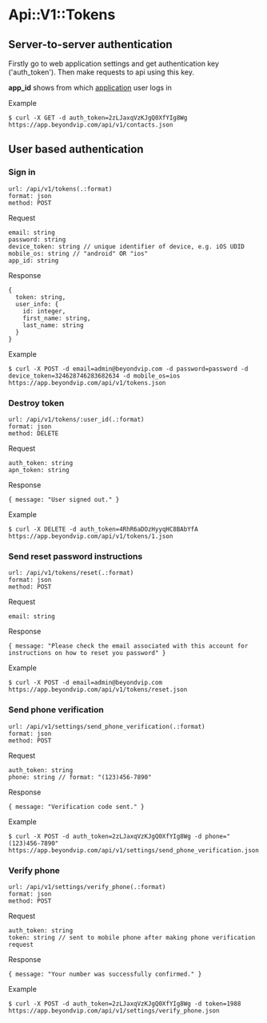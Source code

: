 # Api::V1::Tokens

## Server-to-server authentication
Firstly go to web application settings and get authentication key ('auth_token'). Then make requests to api using this key.

**app_id** shows from which [application](/api/applications.md) user logs in

  Example

    $ curl -X GET -d auth_token=2zLJaxqVzKJgQ0XfYIg8Wg https://app.beyondvip.com/api/v1/contacts.json

## User based authentication
### Sign in
    url: /api/v1/tokens(.:format)
    format: json
    method: POST

  Request

    email: string
    password: string
    device_token: string // unique identifier of device, e.g. iOS UDID
    mobile_os: string // "android" OR "ios"
    app_id: string

  Response

    {
      token: string,
      user_info: {
        id: integer,
        first_name: string,
        last_name: string
      }
    }

  Example

    $ curl -X POST -d email=admin@beyondvip.com -d password=password -d device_token=324628746283682634 -d mobile_os=ios https://app.beyondvip.com/api/v1/tokens.json

### Destroy token
    url: /api/v1/tokens/:user_id(.:format)
    format: json
    method: DELETE

  Request

    auth_token: string
    apn_token: string

  Response

    { message: "User signed out." }


  Example

    $ curl -X DELETE -d auth_token=4RhR6aDOzHyyqHC8BAbYfA https://app.beyondvip.com/api/v1/tokens/1.json

### Send reset password instructions
    url: /api/v1/tokens/reset(.:format)
    format: json
    method: POST

  Request

    email: string

  Response

    { message: "Please check the email associated with this account for instructions on how to reset you password" }


  Example

    $ curl -X POST -d email=admin@beyondvip.com https://app.beyondvip.com/api/v1/tokens/reset.json

### Send phone verification
    url: /api/v1/settings/send_phone_verification(.:format)
    format: json
    method: POST

  Request

    auth_token: string
    phone: string // format: "(123)456-7890"

  Response

    { message: "Verification code sent." }


  Example

    $ curl -X POST -d auth_token=2zLJaxqVzKJgQ0XfYIg8Wg -d phone="(123)456-7890" https://app.beyondvip.com/api/v1/settings/send_phone_verification.json

### Verify phone
    url: /api/v1/settings/verify_phone(.:format)
    format: json
    method: POST

  Request

    auth_token: string
    token: string // sent to mobile phone after making phone verification request

  Response

    { message: "Your number was successfully confirmed." }


  Example

    $ curl -X POST -d auth_token=2zLJaxqVzKJgQ0XfYIg8Wg -d token=1988 https://app.beyondvip.com/api/v1/settings/verify_phone.json
